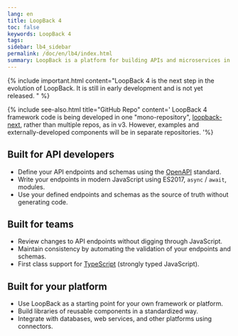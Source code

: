 ```yaml
---
lang: en
title: LoopBack 4
toc: false
keywords: LoopBack 4
tags:
sidebar: lb4_sidebar
permalink: /doc/en/lb4/index.html
summary: LoopBack is a platform for building APIs and microservices in Node.js
---
```


{% include important.html content="LoopBack 4 is the next step in the evolution of LoopBack.  It is still in early development and is not yet released.
" %}

{% include see-also.html title="GitHub Repo" content='
LoopBack 4 framework code is being developed in one "mono-repository",
[loopback-next](https://github.com/strongloop/loopback-next), rather than multiple repos, as in v3.  However, examples and externally-developed components will be in separate repositories.
'%}
## Built for API developers

 - Define your API endpoints and schemas using the [OpenAPI](https://www.openapis.org/) standard.
 - Write your endpoints in modern JavaScript using ES2017, `async` / `await`, modules.
 - Use your defined endpoints and schemas as the source of truth without generating code.

## Built for teams

 - Review changes to API endpoints without digging through JavaScript.
 - Maintain consistency by automating the validation of your endpoints and schemas.
 - First class support for [TypeScript](https://www.typescriptlang.org) (strongly typed JavaScript).

## Built for your platform

 - Use LoopBack as a starting point for your own framework or platform.
 - Build libraries of reusable components in a standardized way.
 - Integrate with databases, web services, and other platforms using connectors.
